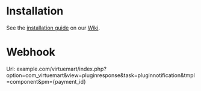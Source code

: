 Installation
============

See the [installation guide](https://github.com/CKOTech/checkout-virtualmart-plugin/wiki/Installation) on our [Wiki](https://github.com/CKOTech/checkout-virtualmart-plugin/wiki).

Webhook
========
Url: example.com/virtuemart/index.php?option=com_virtuemart&view=pluginresponse&task=pluginnotification&tmpl=component&pm={payment_id}